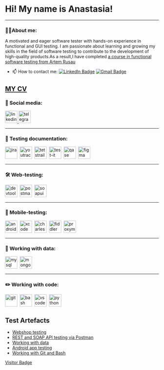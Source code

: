 # Hi! My name is Anastasia!

---

### 👨‍💻About me:

A motivated and eager software tester with hands-on experience in functional and GUI testing. I am passionate about learning and growing my skills in the field of software testing to contribute to the development of high-quality products.As a result,I have completed [a course in functional software testing from Artem Rusau](https://rusau.net/)

- 📫 How to contact me: [![LinkedIn Badge](https://img.shields.io/badge/-@anastasia-garanina-blue?style=flat&logo=LinkedIn&logoColor=white)](https://www.linkedin.com/in/anastasia-garanina/) [![Gmail Badge](https://img.shields.io/badge/-Gmail-red?style=flat&logo=Gmail&logoColor=white)](mailto:garaninaa20@gmail.com)

[MY CV](https://vk.com/doc473755092_682223807?hash=9zPG4LuxIyqz7XL65G3HpQOzWZln7mkLqN0NC6QWkIs&dl=tSYkQ4pQCZWF6zOOgCTPSvOgojWf8LpnTsmME9E1dx4&from_module=vkmsg_desktop)
---

### 🤝 Social media:

  <div id="badges">
    <a href="https://www.linkedin.com/in/anastasia-garanina/" target="_blank">
      <img src="https://cdn-icons-png.flaticon.com/512/2504/2504799.png" width="40" height="40" alt="linkedin" />
    </a>
    <a href="https://t.me/usernastyagaranina" target="_blank">
      <img src="https://cdn-icons-png.flaticon.com/512/2111/2111646.png" width="40" height="40" alt="telegram" />
    </a>
  </div>

---

### 📁 Testing documentation:

<div>
  <img src="https://cdn.jsdelivr.net/gh/devicons/devicon/icons/jira/jira-original.svg" title="jira" alt="jira" width="40" height="40"/>&nbsp
  <img src="https://upload.wikimedia.org/wikipedia/commons/thumb/8/8d/YouTrack_Icon.svg/1024px-YouTrack_Icon.svg.png?20200803082248" title="youtrack" alt="youtrack" width="40" height="40"/>&nbsp
  <img src="https://codahosted.io/packs/21236/unversioned/assets/LOGO/ba1091c59bab89cd2fd0f289622731fe16113d7b00905abe64759c313a4b73b76c1b0426076ed76cb74752234c734131df46992d5b8b48fc13e264240e4f7119f736cfeb64df36ded54b5cbf6198b9cadedf18dd0cac5c7dbcd16e6336c29363cd1292ba" title="testrail" alt="tetstrail" width="40" height="40"/>&nbsp
  <img src="https://docs.testit.software/images/testit_logo_icon.png" title="test-it" alt="test-it" width="40" height="40"/>&nbsp
  <img src="https://luna1.co/eb0187.png" title="qase" alt="qase" width="40" height="40"/>&nbsp
  <img src="https://cdn.jsdelivr.net/gh/devicons/devicon/icons/figma/figma-original.svg" title="figma" alt="figma" width="40" height="40"/>&nbsp
</div>

---

### 🛠 Web-testing:

<div>
  <img src="https://d33wubrfki0l68.cloudfront.net/38b5c953a4667366685d55db55d057c86db1fc54/a0fdc/static/acae6b24d940347661ca901ea07f47c1/chrome-dev-logo-icon.png" title="devtools" alt="devtools" width="40" height="40"/>&nbsp
  <img src="https://seeklogo.com/images/P/postman-logo-0087CA0D15-seeklogo.com.png" title="postman" alt="postman" width="40" height="40"/>&nbsp
  <img src="https://static0.smartbear.co/smartbearbrand/media/images/home/soapui-icon.svg" title="soapui" alt="soapui" width="40" height="40"/>&nbsp
</div>

---

### 📱 Mobile-testing:

<div>
  <img src="https://cdn.jsdelivr.net/gh/devicons/devicon/icons/androidstudio/androidstudio-original.svg" title="android-studio" alt="android-studio" width="40" height="40"/>&nbsp
  <img src="https://cdn.jsdelivr.net/gh/devicons/devicon/icons/xcode/xcode-original.svg" title="xcode" alt="xcode" width="40" height="40"/>&nbsp
  <img src="https://cdn.icon-icons.com/icons2/3053/PNG/512/charles_proxy_macos_bigsur_icon_190302.png" title="charles-proxy" alt="charles-proxy" width="40" height="40"/>&nbsp
  <img src="https://www.megaleechers.com/storage/Fiddler-Everywhere-Icon.png" title="fiddler" alt="fiddler" width="40" height="40"/>&nbsp
  <img src="https://pbs.twimg.com/profile_images/1589614420766126080/slAIVDtr_400x400.jpg" title="proxyman" alt="proxyman" width="40" height="40"/>&nbsp
</div>


---

### 💾 Working with data:

<div>
  <img src="https://cdn.jsdelivr.net/gh/devicons/devicon/icons/mysql/mysql-original.svg" title="mysql" alt="mysql" width="40" height="40"/>&nbsp
  <img src="https://cdn.jsdelivr.net/gh/devicons/devicon/icons/mongodb/mongodb-original.svg" title="mongodb" alt="mongodb" width="40" height="40"/>&nbsp
</div>

---

### ✏️ Working with code:

<div>
  <img src="https://cdn.jsdelivr.net/gh/devicons/devicon/icons/git/git-original.svg" title="git" alt="git" width="40" height="40"/>&nbsp
  <img src="https://upload.wikimedia.org/wikipedia/commons/thumb/4/4b/Bash_Logo_Colored.svg/1024px-Bash_Logo_Colored.svg.png?20180723054350" title="bash" alt="bash" width="40" height="40"/>&nbsp
  <img src="https://cdn.jsdelivr.net/gh/devicons/devicon/icons/vscode/vscode-original.svg" title="vscode" alt="vscode" width="40" height="40"/>&nbsp
  <img src="https://cdn.jsdelivr.net/gh/devicons/devicon/icons/python/python-original.svg"
  title="python" alt="python" width="40"height="40"/>&nbsp
</div>
<h2>Test Artefacts </h2>
<p> 
 <ul>
<li>  <a href="https://github.com/usernastyagaranina/Web-">Webshop testing</a>  </li>
<li>  <a href="https://github.com/usernastyagaranina/API"> REST and SOAP API testing via Postman </a>   </li>
<li>  <a href="https://github.com/usernastyagaranina/Database">Working with data </a>  </li>
<li>  <a href="https://github.com/usernastyagaranina/Mobile"> Android app testing</a>   </li>
<li> <a href="https://github.com/usernastyagaranina/Git_bash"> Working with Git and Bash </a>  </li>
</ul>
</p>

[Visitor Badge](https://visitor-badge.laobi.icu/badge?page_id=usernastyagaranina)
